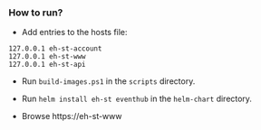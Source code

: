 ### How to run?

* Add entries to the hosts file:

````
127.0.0.1 eh-st-account
127.0.0.1 eh-st-www
127.0.0.1 eh-st-api
````

* Run `build-images.ps1` in the `scripts` directory.
* Run `helm install eh-st eventhub` in the `helm-chart` directory.

* Browse https://eh-st-www
